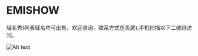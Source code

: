 # EMISHOW

域名秀(列表域名均可出售，欢迎咨询，联系方式在页尾),手机扫描以下二维码访问。

![Alt text](https://raw.githubusercontent.com/baiyanghese/emishow/master/src/images/emishow.png "Optional title")
